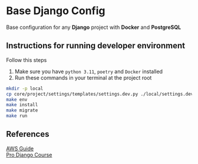 # Base Django Config

Base configuration for any **Django** project with **Docker** and **PostgreSQL**

## Instructions for running developer environment

Follow this steps

1. Make sure you have `python 3.11`, `poetry` and `Docker` installed
2. Run these commands in your terminal at the project root

```bash
mkdir -p local
cp core/project/settings/templates/settings.dev.py ./local/settings.dev.py
make env
make install
make migrate
make run

```

## References

[AWS Guide](https://docs.google.com/document/d/1PAfA3qlRnddMaKoCvF-3kiG3JQ2NK1tckCrn2sfG70c/edit)
<br />
[Pro Django Course](https://www.youtube.com/playlist?list=PL6gx4Cwl9DGDYbs0jJdGefNN8eZRSwWqy)
